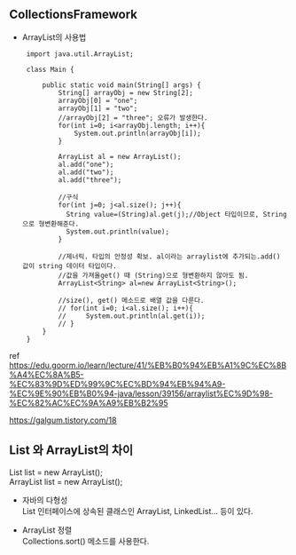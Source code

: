 ## CollectionsFramework

 - ArrayList의 사용법


        import java.util.ArrayList;

        class Main {

            public static void main(String[] args) {
                String[] arrayObj = new String[2];
                arrayObj[0] = "one";
                arrayObj[1] = "two";
                //arrayObj[2] = "three"; 오류가 발생한다.
                for(int i=0; i<arrayObj.length; i++){
                    System.out.println(arrayObj[i]);
                }

                ArrayList al = new ArrayList();
                al.add("one");
                al.add("two");
                al.add("three");

                //구식
                for(int j=0; j<al.size(); j++){
                  String value=(String)al.get(j);//Object 타입이므로, String으로 형변환해준다.
                  System.out.println(value);
                }

                //제너릭. 타입의 안정성 확보. al이라는 arraylist에 추가되는.add() 값이 string 데이터 타입이다.
                //값을 가져올get() 때 (String)으로 형변환하지 않아도 됨.
                ArrayList<String> al=new ArrayList<String>();	

                //size(), get() 메소드로 배열 값을 다룬다.
                // for(int i=0; i<al.size(); i++){
                //     System.out.println(al.get(i));
                // }
            }
        }
        
ref https://edu.goorm.io/learn/lecture/41/%EB%B0%94%EB%A1%9C%EC%8B%A4%EC%8A%B5-%EC%83%9D%ED%99%9C%EC%BD%94%EB%94%A9-%EC%9E%90%EB%B0%94-java/lesson/39156/arraylist%EC%9D%98-%EC%82%AC%EC%9A%A9%EB%B2%95

https://galgum.tistory.com/18


## List 와 ArrayList의 차이

List list = new ArrayList();<br>
ArrayList list = new ArrayList();

- 자바의 다형성<br>
List 인터페이스에 상속된 클래스인 ArrayList, LinkedList... 등이 있다.

- ArrayList 정렬<br>
Collections.sort() 메소드를 사용한다.

